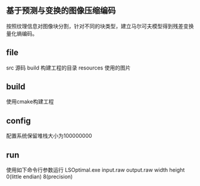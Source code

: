 基于预测与变换的图像压缩编码
---


按照纹理信息对图像块分割，针对不同的块类型，建立马尔可夫模型得到残差变换量化熵编码。

## file
src 源码
build 构建工程的目录
resources 使用的图片

## build
使用cmake构建工程

## config
配置系统保留堆栈大小为100000000

## run
使用如下命令行参数运行
LSOptimal.exe input.raw output.raw width height 0(little endian) 8(precision)

